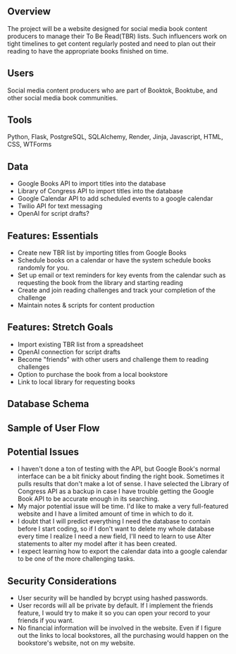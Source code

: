 ## Overview

The project will be a website designed for social media book content producers to manage their To Be Read(TBR) lists. Such influencers work on tight timelines to get content regularly posted and need to plan out their reading to have the appropriate books finished on time. 

## Users

Social media content producers who are part of Booktok, Booktube, and other social media book communities. 

## Tools

Python, Flask, PostgreSQL, SQLAlchemy, Render, Jinja, Javascript, HTML, CSS, WTForms

## Data
- Google Books API to import titles into the database
- Library of Congress API to import titles into the database
- Google Calendar API to add scheduled events to a google calendar
- Twilio API for text messaging
- OpenAI for script drafts? 

## Features: Essentials
- Create new TBR list by importing titles from Google Books
- Schedule books on a calendar or have the system schedule books randomly for you. 
- Set up email or text reminders for key events from the calendar such as requesting the book from the library and starting reading
- Create and join reading challenges and track your completion of the challenge
- Maintain notes & scripts for content production

## Features: Stretch Goals
- Import existing TBR list from a spreadsheet
- OpenAI connection for script drafts
- Become "friends" with other users and challenge them to reading challenges
- Option to purchase the book from a local bookstore
- Link to local library for requesting books

## Database Schema

## Sample of User Flow

## Potential Issues
- I haven't done a ton of testing with the API, but Google Book's normal interface can be a bit finicky about finding the right book. Sometimes it pulls results that don't make a lot of sense. I have selected the Library of Congress API as a backup in case I have trouble getting the Google Book API to be accurate enough in its searching.
- My major potential issue will be time. I'd like to make a very full-featured website and I have a limited amount of time in which to do it.
- I doubt that I will predict everything I need the database to contain before I start coding, so if I don't want to delete my whole database every time I realize I need a new field, I'll need to learn to use Alter statements to alter my model after it has been created.
- I expect learning how to export the calendar data into a google calendar to be one of the more challenging tasks. 

## Security Considerations
- User security will be handled by bcrypt using hashed passwords.
- User records will all be private by default. If I implement the friends feature, I would try to make it so you can open your record to your friends if you want.
- No financial information will be involved in the website. Even if I figure out the links to local bookstores, all the purchasing would happen on the bookstore's website, not on my website. 
